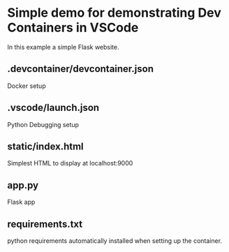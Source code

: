 # Simple demo for demonstrating Dev Containers in VSCode

In this example a simple Flask website.

## .devcontainer/devcontainer.json
Docker setup

## .vscode/launch.json
Python Debugging setup

## static/index.html
Simplest HTML to display at localhost:9000

## app.py
Flask app

## requirements.txt
python requirements automatically installed when setting up the container.
